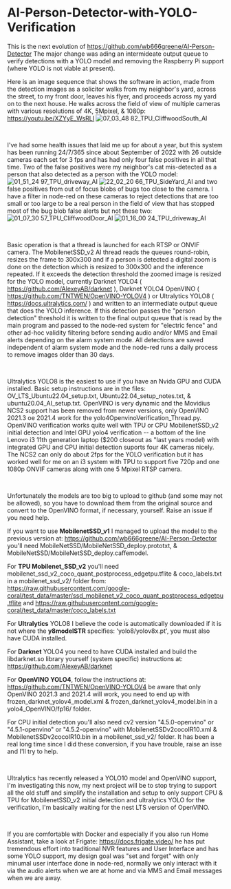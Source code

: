 # AI-Person-Detector-with-YOLO-Verification
This is the next evolution of https://github.com/wb666greene/AI-Person-Detector
The major change was ading an intermideate output queue to verify detections with a YOLO model and removing the Raspberry Pi support (where YOLO is not viable at present).

Here is an image sequence that shows the software in action, made from the detection images as a solicitor walks from my neighbor's yard, across the street, to my front door, leaves his flyer, and proceeds across my yard on to the next house. He walks across the field of view of multiple cameras with various resolutions of 4K, 5Mpixel, & 1080p:
https://youtu.be/XZYyE_WsRLI
![07_03_48 82_TPU_CliffwoodSouth_AI](https://github.com/wb666greene/AI-Person-Detector-with-YOLO-Verification/assets/31488806/26362151-1808-46cc-90b5-ca85973f2a60)

&nbsp;

I've had some health issues that laid me up for about a year, but this system has been running 24/7/365 since about September of 2022 with 26 outside cameras each set for 3 fps and has had only four false positives in all that time. Two of the false positives were my neighbor's cat mis-detected as a person that also detected as a person with the YOLO model:
![01_51_24 97_TPU_driveway_AI](https://github.com/wb666greene/AI-Person-Detector-with-YOLO-Verification/assets/31488806/d67224a1-332f-4e8a-a6cf-611fe2935d15)
![22_02_20 66_TPU_SideYard_AI](https://github.com/wb666greene/AI-Person-Detector-with-YOLO-Verification/assets/31488806/5f18a4a9-ec20-4220-975d-b801b1cbb042)
and two false positives from out of focus blobs of bugs too close to the camera.  I have a filter in node-red on these cameras to reject detections that are too small or too large to be a real person in the field of view that has stopped most of the bug blob false alerts but not these two:
![01_07_30 57_TPU_CliffwoodDoor_AI](https://github.com/wb666greene/AI-Person-Detector-with-YOLO-Verification/assets/31488806/25a308d8-0450-4068-9949-0a79cadaf1ae)
![01_16_00 24_TPU_driveway_AI](https://github.com/wb666greene/AI-Person-Detector-with-YOLO-Verification/assets/31488806/34ff6270-5940-483f-bb60-e989d9b98636)

&nbsp;

Basic operation is that a thread is launched for each RTSP or ONVIF camera. The MobilenetSSD_v2 AI thread reads the queues round-robin, resizes the frame to 300x300 and if a person is detected a digital zoom is done on the detection which is resized to 300x300 and the inference repeated.  If it exceeds the detection threshold the zoomed image is resized for the YOLO model, currently Darknet YOLO4 ( https://github.com/AlexeyAB/darknet ), Darknet YOLO4 OpenVINO ( https://github.com/TNTWEN/OpenVINO-YOLOV4 ) or Ultralytics YOLO8 ( https://docs.ultralytics.com/ ) and written to an intermediate output queue that does the YOLO inference.  If this detection passes the "person detection" threshold it is written to the final output queue that is read by the main program and passed to the node-red system for "electric fence" and other ad-hoc validity filtering before sending audio and/or MMS and Email alerts depending on the alarm system mode.  All detections are saved independent of alarm system mode and the node-red runs a daily process to remove images older than 30 days.

&nbsp;

Ultralytics YOLO8 is the easiest to use if you have an Nvida GPU and CUDA installed.  Basic setup instructions are in the files: OV_LTS_Ubuntu22.04_setup.txt, Ubuntu22.04_setup_notes.txt, & ubuntu20.04_AI_setup.txt.  OpenVINO is very dynamic and the Movidius NCS2 support has been removed from newer versions, only OpenVINO 2021.3 oe 2021.4 work for the yolo4OpenvinoVerification_Thread.py.  OpenVINO verification works quite well with TPU or CPU MobilenetSSD_v2 initial detection and Intel GPU yolo4 verification -- a bottom of the line Lenovo i3 11th generation laptop ($200 closeout as "last years model) with integrated GPU and CPU initial detection suports four 4K cameras nicely.  The NCS2 can only do about 2fps for the YOLO verification but it has worked well for me on an i3 system with TPU to support five 720p and one 1080p ONVIF cameras along with one 5 Mpixel RTSP camera.

&nbsp;

Unfortunately the models are too big to upload to github (and some may not be allowed), so you have to download them from the original source and convert to the OpenVINO format, if necessary, yourself.  Raise an issue if you need help.

If you want to use __MobilenetSSD_v1__ I managed to upload the model to the previous version at: https://github.com/wb666greene/AI-Person-Detector you'll need MobileNetSSD/MobileNetSSD_deploy.prototxt, 
 & MobileNetSSD/MobileNetSSD_deploy.caffemodel.
 
For __TPU Mobilenet_SSD_v2__ you'll need mobilenet_ssd_v2_coco_quant_postprocess_edgetpu.tflite & coco_labels.txt in a mobilenet_ssd_v2/ folder from: https://raw.githubusercontent.com/google-coral/test_data/master/ssd_mobilenet_v2_coco_quant_postprocess_edgetpu.tflite and https://raw.githubusercontent.com/google-coral/test_data/master/coco_labels.txt

For __Ultralytics__ YOLO8 I believe the code is automatically downloaded if it is not where the __y8modelSTR__ specifies: 'yolo8/yolov8x.pt', you must also have CUDA installed.

For __Darknet__ YOLO4 you need to have CUDA installed and build the libdarknet.so library yourself (system specific) instructions at: https://github.com/AlexeyAB/darknet

For __OpenVINO YOLO4__, follow the instructions at: https://github.com/TNTWEN/OpenVINO-YOLOV4 be aware that only OpenVINO 2021.3 and 2021.4 will work, you need to end up with frozen_darknet_yolov4_model.xml & frozen_darknet_yolov4_model.bin  in a yolo4_OpenVINO/fp16/ folder.

For CPU initial detection you'll also need cv2 version "4.5.0-openvino" or "4.5.1-openvino" or "4.5.2-openvino" with MobilenetSSDv2cocoIR10.xml & MobilenetSSDv2cocoIR10.bin in a  mobilenet_ssd_v2/ folder. It has been a real long time since I did these conversion, if you have trouble, raise an isse and I'll try to help.

&nbsp;

Ultralytics has recently released a YOLO10 model and OpenVINO support, I'm investigating this now, my next project will be to stop trying to support all the old stuff and simplify the installation and setup to only support CPU & TPU for MobilenetSSD_v2 initial detection and ultralytics YOLO for the verification, I'm basically waiting for the nest LTS version of OpenVINO.

&nbsp;

If you are comfortable with Docker and especially if you also run Home Assistant, take a look at Frigate: https://docs.frigate.video/ he has put tremendous effort into traditional NVR features and User Interface and has some YOLO support, my design goal was "set and forget" with only minumal user interface done in node-red, normally we only interact with it via the audio alerts when we are at home and via MMS and Email messages when we are away.



